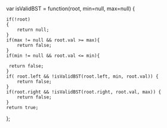 var isValidBST = function(root, min=null, max=null) {
    
    if(!root)
    {
        return null;
    }
    if(max != null && root.val >= max){
        return false;
    }
    if(min != null && root.val <= min){
        
     return false;
    }
    if( root.left && !isValidBST(root.left, min, root.val)) {
        return false;
    }
    if(root.right && !isValidBST(root.right, root.val, max)) {
        return false;
    }
    return true;
    
};
